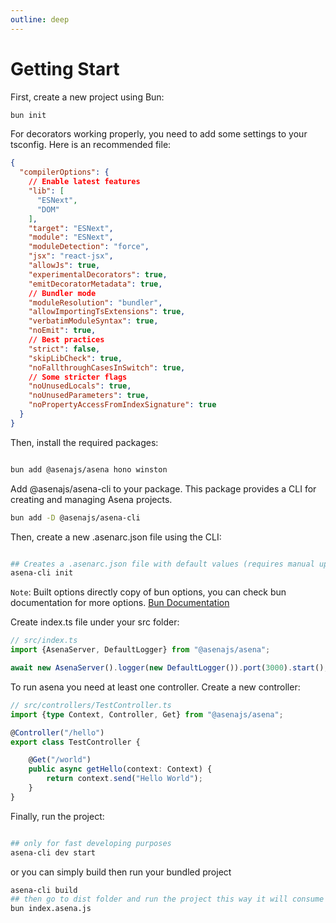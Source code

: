 ```yaml
---
outline: deep
---
```


# Getting Start

First, create a new project using Bun:

```bash
bun init
````

For decorators working properly, you need to add some settings to your tsconfig. Here is an recommended file:

```json
{
  "compilerOptions": {
    // Enable latest features
    "lib": [
      "ESNext",
      "DOM"
    ],
    "target": "ESNext",
    "module": "ESNext",
    "moduleDetection": "force",
    "jsx": "react-jsx",
    "allowJs": true,
    "experimentalDecorators": true,
    "emitDecoratorMetadata": true,
    // Bundler mode
    "moduleResolution": "bundler",
    "allowImportingTsExtensions": true,
    "verbatimModuleSyntax": true,
    "noEmit": true,
    // Best practices
    "strict": false,
    "skipLibCheck": true,
    "noFallthroughCasesInSwitch": true,
    // Some stricter flags
    "noUnusedLocals": true,
    "noUnusedParameters": true,
    "noPropertyAccessFromIndexSignature": true
  }
}

```

Then, install the required packages:

```bash

bun add @asenajs/asena hono winston
```

Add @asenajs/asena-cli to your package. This package provides a CLI for creating and managing Asena projects.

```bash
bun add -D @asenajs/asena-cli
````

Then, create a new .asenarc.json file using the CLI:

```bash

## Creates a .asenarc.json file with default values (requires manual updates). Source folder is 'src'.
asena-cli init
```

`Note`: Built options directly copy of bun options, you can check bun documentation for more
options. [Bun Documentation](https://bun.sh/docs/bundler#reference)

Create index.ts file under your src folder:

```typescript
// src/index.ts
import {AsenaServer, DefaultLogger} from "@asenajs/asena";

await new AsenaServer().logger(new DefaultLogger()).port(3000).start();
```

To run asena you need at least one controller. Create a new controller:

```typescript
// src/controllers/TestController.ts
import {type Context, Controller, Get} from "@asenajs/asena";

@Controller("/hello")
export class TestController {

    @Get("/world")
    public async getHello(context: Context) {
        return context.send("Hello World");
    }
}
```

Finally, run the project:

```bash

## only for fast developing purposes
asena-cli dev start 
````

or you can simply build then run your bundled project

```bash
asena-cli build
## then go to dist folder and run the project this way it will consume less memory 
bun index.asena.js
```
